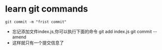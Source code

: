 # learn git commands
    git commit -m "frist commit"
- 忘记添加文件index.js,你可以执行下面的命令
    git add index.js
    git commit --amend
- 这样就只有一个提交信息了
